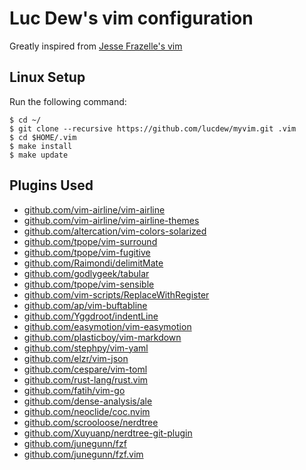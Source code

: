 # Luc Dew's vim configuration

Greatly inspired from [Jesse Frazelle's vim](https://github.com/jessfraz/.vim)

## Linux Setup

Run the following command:

```
$ cd ~/
$ git clone --recursive https://github.com/lucdew/myvim.git .vim
$ cd $HOME/.vim
$ make install
$ make update
```

## Plugins Used
* [github.com/vim-airline/vim-airline](https://github.com/vim-airline/vim-airline)
* [github.com/vim-airline/vim-airline-themes](https://github.com/vim-airline/vim-airline-themes)
* [github.com/altercation/vim-colors-solarized](https://github.com/altercation/vim-colors-solarized)
* [github.com/tpope/vim-surround](https://github.com/tpope/vim-surround)
* [github.com/tpope/vim-fugitive](https://github.com/tpope/vim-fugitive)
* [github.com/Raimondi/delimitMate](https://github.com/Raimondi/delimitMate)
* [github.com/godlygeek/tabular](https://github.com/godlygeek/tabular)
* [github.com/tpope/vim-sensible](https://github.com/tpope/vim-sensible)
* [github.com/vim-scripts/ReplaceWithRegister](https://github.com/vim-scripts/ReplaceWithRegister)
* [github.com/ap/vim-buftabline](https://github.com/ap/vim-buftabline)
* [github.com/Yggdroot/indentLine](https://github.com/Yggdroot/indentLine)
* [github.com/easymotion/vim-easymotion](https://github.com/easymotion/vim-easymotion)
* [github.com/plasticboy/vim-markdown](https://github.com/plasticboy/vim-markdown)
* [github.com/stephpy/vim-yaml](https://github.com/stephpy/vim-yaml)
* [github.com/elzr/vim-json](https://github.com/elzr/vim-json)
* [github.com/cespare/vim-toml](https://github.com/cespare/vim-toml)
* [github.com/rust-lang/rust.vim](https://github.com/rust-lang/rust.vim)
* [github.com/fatih/vim-go](https://github.com/fatih/vim-go)
* [github.com/dense-analysis/ale](https://github.com/dense-analysis/ale)
* [github.com/neoclide/coc.nvim](https://github.com/neoclide/coc.nvim)
* [github.com/scrooloose/nerdtree](https://github.com/scrooloose/nerdtree)
* [github.com/Xuyuanp/nerdtree-git-plugin](https://github.com/Xuyuanp/nerdtree-git-plugin)
* [github.com/junegunn/fzf](https://github.com/junegunn/fzf)
* [github.com/junegunn/fzf.vim](https://github.com/junegunn/fzf.vim)
